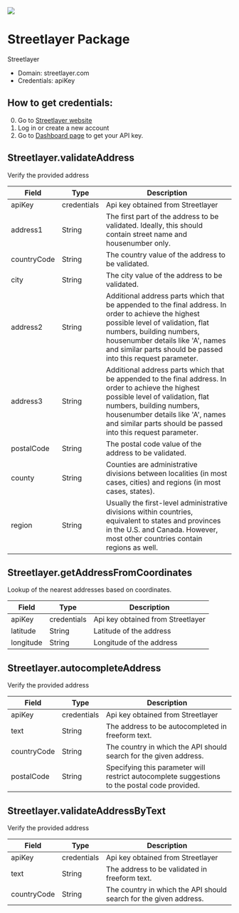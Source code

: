 [![](https://scdn.rapidapi.com/RapidAPI_banner.png)](https://rapidapi.com/package/Streetlayer/functions?utm_source=RapidAPIGitHub_StreetlayerFunctions&utm_medium=button&utm_content=RapidAPI_GitHub)

# Streetlayer Package
Streetlayer
* Domain: streetlayer.com
* Credentials: apiKey

## How to get credentials: 
0. Go to [Streetlayer website](https://streetlayer.com) 
1. Log in or create a new account
2. Go to [Dashboard page](https://streetlayer.com/dashboard) to get your API key.

## Streetlayer.validateAddress
Verify the provided address

| Field      | Type       | Description
|------------|------------|----------
| apiKey     | credentials| Api key obtained from Streetlayer
| address1   | String     | The first part of the address to be validated. Ideally, this should contain street name and housenumber only.
| countryCode| String     | The country value of the address to be validated.
| city       | String     | The city value of the address to be validated.
| address2   | String     | Additional address parts which that be appended to the final address. In order to achieve the highest possible level of validation, flat numbers, building numbers, housenumber details like 'A', names and similar parts should be passed into this request parameter.
| address3   | String     | Additional address parts which that be appended to the final address. In order to achieve the highest possible level of validation, flat numbers, building numbers, housenumber details like 'A', names and similar parts should be passed into this request parameter.
| postalCode | String     | The postal code value of the address to be validated.
| county     | String     | Counties are administrative divisions between localities (in most cases, cities) and regions (in most cases, states).
| region     | String     | Usually the first-level administrative divisions within countries, equivalent to states and provinces in the U.S. and Canada. However, most other countries contain regions as well.

## Streetlayer.getAddressFromCoordinates
Lookup of the nearest addresses based on coordinates.

| Field    | Type       | Description
|----------|------------|----------
| apiKey   | credentials| Api key obtained from Streetlayer
| latitude | String     | Latitude of the address
| longitude| String     | Longitude of the address

## Streetlayer.autocompleteAddress
Verify the provided address

| Field      | Type       | Description
|------------|------------|----------
| apiKey     | credentials| Api key obtained from Streetlayer
| text       | String     | The address to be autocompleted in freeform text.
| countryCode| String     | The country in which the API should search for the given address.
| postalCode | String     | Specifying this parameter will restrict autocomplete suggestions to the postal code provided.

## Streetlayer.validateAddressByText
Verify the provided address

| Field      | Type       | Description
|------------|------------|----------
| apiKey     | credentials| Api key obtained from Streetlayer
| text       | String     | The address to be validated in freeform text.
| countryCode| String     | The country in which the API should search for the given address.

